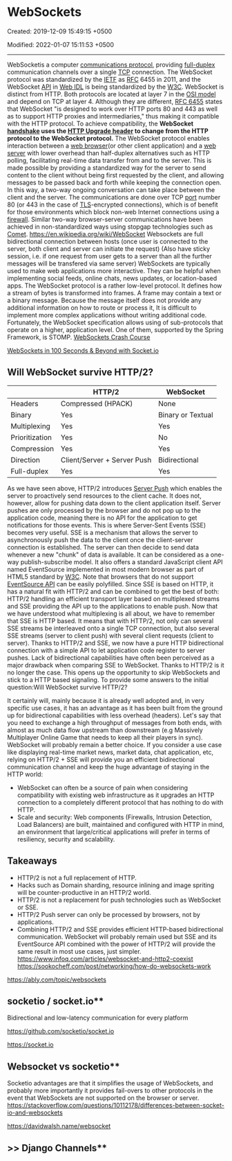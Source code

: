 # WebSockets

Created: 2019-12-09 15:49:15 +0500

Modified: 2022-01-07 15:11:53 +0500

---

WebSocketis a computer [communications protocol](https://en.wikipedia.org/wiki/Communications_protocol), providing [full-duplex](https://en.wikipedia.org/wiki/Full-duplex) communication channels over a single [TCP](https://en.wikipedia.org/wiki/Transmission_Control_Protocol) connection. The WebSocket protocol was standardized by the [IETF](https://en.wikipedia.org/wiki/Internet_Engineering_Task_Force) as [RFC](https://en.wikipedia.org/wiki/Request_for_Comments) 6455 in 2011, and the WebSocket [API](https://en.wikipedia.org/wiki/Application_programming_interface) in [Web IDL](https://en.wikipedia.org/wiki/Web_IDL) is being standardized by the [W3C](https://en.wikipedia.org/wiki/World_Wide_Web_Consortium).
WebSocket is distinct from HTTP. Both protocols are located at layer 7 in the [OSI model](https://en.wikipedia.org/wiki/OSI_model) and depend on TCP at layer 4. Although they are different, [RFC 6455](https://tools.ietf.org/html/rfc6455) states that WebSocket "is designed to work over HTTP ports 80 and 443 as well as to support HTTP proxies and intermediaries," thus making it compatible with the HTTP protocol. To achieve compatibility, the **WebSocket [handshake](https://en.wikipedia.org/wiki/Handshaking) uses the [HTTP Upgrade header](https://en.wikipedia.org/wiki/HTTP/1.1_Upgrade_header) to change from the HTTP protocol to the WebSocket protocol.**
The WebSocket protocol enables interaction between a [web browser](https://en.wikipedia.org/wiki/Web_browser)(or other client application) and a [web server](https://en.wikipedia.org/wiki/Web_server) with lower overhead than half-duplex alternatives such as HTTP polling, facilitating real-time data transfer from and to the server. This is made possible by providing a standardized way for the server to send content to the client without being first requested by the client, and allowing messages to be passed back and forth while keeping the connection open. In this way, a two-way ongoing conversation can take place between the client and the server. The communications are done over TCP [port](https://en.wikipedia.org/wiki/Port_(computer_networking)) number 80 (or 443 in the case of [TLS](https://en.wikipedia.org/wiki/Transport_Layer_Security)-encrypted connections), which is of benefit for those environments which block non-web Internet connections using a [firewall](https://en.wikipedia.org/wiki/Firewall_(computing)). Similar two-way browser-server communications have been achieved in non-standardized ways using stopgap technologies such as [Comet](https://en.wikipedia.org/wiki/Comet_(programming)).
<https://en.wikipedia.org/wiki/WebSocket>
Websockets are full bidirectional connection between hosts (once user is connected to the server, both client and server can initiate the request) (Also have sticky session, i.e. if one request from user gets to a server than all the further messages will be transfered via same server)
WebSockets are typically used to make web applications more interactive. They can be helpful when implementing social feeds, online chats, news updates, or location-based apps.
The WebSocket protocol is a rather low-level protocol. It defines how a stream of bytes is transformed into frames. A frame may contain a text or a binary message. Because the message itself does not provide any additional information on how to route or process it, It is difficult to implement more complex applications without writing additional code. Fortunately, the WebSocket specification allows using of sub-protocols that operate on a higher, application level. One of them, supported by the Spring Framework, is STOMP.
[WebSockets Crash Course](https://www.youtube.com/watch?v=2Nt-ZrNP22A)

[WebSockets in 100 Seconds & Beyond with Socket.io](https://www.youtube.com/watch?v=1BfCnjr_Vjg&ab_channel=Fireship)

## Will WebSocket survive HTTP/2?

|               | HTTP/2                      | WebSocket         |
|----------------|-----------------------------|-------------------|
| Headers        | Compressed (HPACK)          | None              |
| Binary         | Yes                         | Binary or Textual |
| Multiplexing   | Yes                         | Yes               |
| Prioritization | Yes                         | No                |
| Compression    | Yes                         | Yes               |
| Direction      | Client/Server + Server Push | Bidirectional     |
| Full-duplex    | Yes                         | Yes               |
As we have seen above, HTTP/2 introduces [Server Push](https://en.wikipedia.org/wiki/Push_technology?oldformat=true) which enables the server to proactively send resources to the client cache. It does not, however, allow for pushing data down to the client application itself. Server pushes are only processed by the browser and do not pop up to the application code, meaning there is no API for the application to get notifications for those events.
This is where Server-Sent Events (SSE) becomes very useful. SSE is a mechanism that allows the server to asynchronously push the data to the client once the client-server connection is established. The server can then decide to send data whenever a new "chunk" of data is available. It can be considered as a one-way publish-subscribe model. It also offers a standard JavaScript client API named EventSource implemented in most modern browser as part of HTML5 standard by [W3C](https://www.w3.org/TR/eventsource/). Note that browsers that do not support [EventSource API](http://caniuse.com/#feat=eventsource) can be easily polyfilled.
Since SSE is based on HTTP, it has a natural fit with HTTP/2 and can be combined to get the best of both: HTTP/2 handling an efficient transport layer based on multiplexed streams and SSE providing the API up to the applications to enable push.
Now that we have understood what multiplexing is all about, we have to remember that SSE is HTTP based. It means that with HTTP/2, not only can several SSE streams be interleaved onto a single TCP connection, but also several SSE streams (server to client push) with several client requests (client to server). Thanks to HTTP/2 and SSE, we now have a pure HTTP bidirectional connection with a simple API to let application code register to server pushes. Lack of bidirectional capabilities have often been perceived as a major drawback when comparing SSE to WebSocket. Thanks to HTTP/2 is it no longer the case. This opens up the opportunity to skip WebSockets and stick to a HTTP based signaling.
To provide some answers to the initial question:Will WebSocket survive HTTP/2?

It certainly will, mainly because it is already well adopted and, in very specific use cases, it has an advantage as it has been built from the ground up for bidirectional capabilities with less overhead (headers). Let's say that you need to exchange a high throughput of messages from both ends, with almost as much data flow upstream than downstream (e.g Massively Multiplayer Online Game that needs to keep all their players in sync). WebSocket will probably remain a better choice.
If you consider a use case like displaying real-time market news, market data, chat application, etc, relying on HTTP/2 + SSE will provide you an efficient bidirectional communication channel and keep the huge advantage of staying in the HTTP world:

- WebSocket can often be a source of pain when considering compatibility with existing web infrastructure as it upgrades an HTTP connection to a completely different protocol that has nothing to do with HTTP.
- Scale and security: Web components (Firewalls, Intrusion Detection, Load Balancers) are built, maintained and configured with HTTP in mind, an environment that large/critical applications will prefer in terms of resiliency, security and scalability.

## Takeaways

- HTTP/2 is not a full replacement of HTTP.
- Hacks such as Domain sharding, resource inlining and image spriting will be counter-productive in an HTTP/2 world.
- HTTP/2 is not a replacement for push technologies such as WebSocket or SSE.
- HTTP/2 Push server can only be processed by browsers, not by applications.
- Combining HTTP/2 and SSE provides efficient HTTP-based bidirectional communication.
WebSocket will probably remain used but SSE and its EventSource API combined with the power of HTTP/2 will provide the same result in most use cases, just simpler.
<https://www.infoq.com/articles/websocket-and-http2-coexist>
<https://sookocheff.com/post/networking/how-do-websockets-work>

<https://ably.com/topic/websockets>

## socketio / socket.io**

Bidirectional and low-latency communication for every platform

<https://github.com/socketio/socket.io>

<https://socket.io>

## Websocket vs socketio**

Socketio advantages are that it simplifies the usage of WebSockets, and probably more importantly it provides fail-overs to other protocols in the event that WebSockets are not supported on the browser or server.
<https://stackoverflow.com/questions/10112178/differences-between-socket-io-and-websockets>

<https://davidwalsh.name/websocket>

## >> Django Channels**
